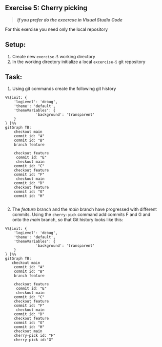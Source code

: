## Exercise 5: Cherry picking

> ***If you prefer do the excercse in Visual Studio Code***

For this exercise you need only the local repository

## Setup:

1. Create new `exercise-5` working directory
2. In the working directory initialize a local `excercise-5` git repository


## Task:

1.  Using git commands create the following git history
```mermaid
%%{init: { 
    'logLevel': 'debug', 
    'theme': 'default', 
    'themeVariables': {
              'background': 'transparent'
    } 
} }%%
gitGraph TB:
    checkout main
    commit id: "A"
    commit id: "B"
    branch feature 
    
    checkout feature
     commit id: "E"
     checkout main
    commit id: "C"
    checkout feature
    commit id: "F"
     checkout main
    commit id: "D"
    checkout feature
    commit id: "G"
    commit id: "H" 
    
```

2. The _feature_ branch and the _main_ branch have progressed with different commits. Using the `cherry-pick`  command add commits F and G and onto the _main_ branch, so that Git history looks like this:

```mermaid
%%{init: { 
    'logLevel': 'debug', 
    'theme': 'default', 
    'themeVariables': {
              'background': 'transparent'
    } 
} }%%
gitGraph TB:
   checkout main
    commit id: "A"
    commit id: "B"
    branch feature 
    
    checkout feature
     commit id: "E"
     checkout main
    commit id: "C"
    checkout feature
    commit id: "F"
     checkout main
    commit id: "D"
    checkout feature
    commit id: "G"
    commit id: "H" 
    checkout main
    cherry-pick id: "F"
    cherry-pick id:"G"
```